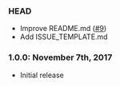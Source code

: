 ### HEAD
* Improve README.md ([#9](https://github.com/valentinocossar/trellis-database-uploads-migration/issues/9))
* Add ISSUE_TEMPLATE.md

### 1.0.0: November 7th, 2017
* Initial release
